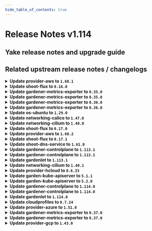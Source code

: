 ```yaml
---
hide_table_of_contents: true
---
```


# Release Notes v1.114

## Yake release notes and upgrade guide

## Related upstream release notes / changelogs


<details>
<summary><b>Update provider-aws to <code>1.60.1</code></b></summary>

# [gardener/gardener-extension-provider-aws]

## 🐛 Bug Fixes

- `[OPERATOR]` Add specific object selectors for shoot webhooks to avoid high load in large landscapes  by @kon-angelo [#1235]

## Helm Charts
- admission-aws-application: `europe-docker.pkg.dev/gardener-project/releases/charts/gardener/extensions/admission-aws-application:v1.60.1`
- admission-aws-runtime: `europe-docker.pkg.dev/gardener-project/releases/charts/gardener/extensions/admission-aws-runtime:v1.60.1`
- provider-aws: `europe-docker.pkg.dev/gardener-project/releases/charts/gardener/extensions/provider-aws:v1.60.1`
## Docker Images
- gardener-extension-admission-aws: `europe-docker.pkg.dev/gardener-project/releases/gardener/extensions/admission-aws:v1.60.1`
- gardener-extension-provider-aws: `europe-docker.pkg.dev/gardener-project/releases/gardener/extensions/provider-aws:v1.60.1`


</details>

<details>
<summary><b>Update shoot-flux to <code>0.16.0</code></b></summary>

## What's Changed
* 🤖 Update module golang.org/x/tools to v0.30.0 by @renovate in https://github.com/stackitcloud/gardener-extension-shoot-flux/pull/134
* 🤖 Update module github.com/spf13/cobra to v1.9.1 - autoclosed by @renovate in https://github.com/stackitcloud/gardener-extension-shoot-flux/pull/137
* 🤖 Update module github.com/gardener/gardener to v1.113.0 by @renovate in https://github.com/stackitcloud/gardener-extension-shoot-flux/pull/133


**Full Changelog**: https://github.com/stackitcloud/gardener-extension-shoot-flux/compare/v0.15.0...v0.16.0

</details>

<details>
<summary><b>Update gardener-metrics-exporter to <code>0.35.0</code></b></summary>

# [gardener/gardener-metrics-exporter]

## 🏃 Others

- `[OPERATOR]` Adds SAST scanning using `gosec`. by @rickardsjp [#120]

## Docker Images
- metrics-exporter: `europe-docker.pkg.dev/gardener-project/releases/gardener/metrics-exporter:0.35.0`


</details>

<details>
<summary><b>Update gardener-metrics-exporter to <code>0.35.0</code></b></summary>

# [gardener/gardener-metrics-exporter]

## 🏃 Others

- `[OPERATOR]` Adds SAST scanning using `gosec`. by @rickardsjp [#120]

## Docker Images
- metrics-exporter: `europe-docker.pkg.dev/gardener-project/releases/gardener/metrics-exporter:0.35.0`


</details>

<details>
<summary><b>Update gardener-metrics-exporter to <code>0.36.0</code></b></summary>

no release notes available

## Docker Images
- metrics-exporter: `europe-docker.pkg.dev/gardener-project/releases/gardener/metrics-exporter:0.36.0`


</details>

<details>
<summary><b>Update gardener-metrics-exporter to <code>0.36.0</code></b></summary>

no release notes available

## Docker Images
- metrics-exporter: `europe-docker.pkg.dev/gardener-project/releases/gardener/metrics-exporter:0.36.0`


</details>

<details>
<summary><b>Update os-ubuntu to <code>1.29.0</code></b></summary>

# [gardener/gardener-extension-os-ubuntu]

## ⚠️ Breaking Changes

- `[OPERATOR]` The option `values.disableAutoUpgrades` was moved under the config directive and therefore must be configured like this now `values.config.disableUnattendedUpgrades` by @nschad [#178]
## 🐛 Bug Fixes

- `[OPERATOR]` The provision OSC script does not run anymore when the node is rebooting.  by @MrBatschner [#184]
## 🏃 Others

- `[OPERATOR]` Allows the operator to deploy nodes with the timesyncing service `ntp` to be enabled and configured by default by @nschad [#178]

## Helm Charts
- os-ubuntu: `europe-docker.pkg.dev/gardener-project/releases/charts/gardener/extensions/os-ubuntu:v1.29.0`
## Docker Images
- gardener-extension-os-ubuntu: `europe-docker.pkg.dev/gardener-project/releases/gardener/extensions/os-ubuntu:v1.29.0`


</details>

<details>
<summary><b>Update networking-calico to <code>1.47.0</code></b></summary>

# [gardener/gardener-extension-networking-calico]

## ⚠️ Breaking Changes

- `[OPERATOR]` The Helm charts for the `application` and `runtime` parts of the gardener-extension-admission-calico admission controller have been separated into standalone charts. These charts now assume a Garden setup with a virtual garden. Both charts must be deployed individually: the `runtime` chart on the Garden runtime cluster, and the `application` chart on the virtual garden. Additionally, the intermediate `global` level in the Helm values has been removed, so you may need to adjust your provided values accordingly. by @MartinWeindel [#572]
## 🏃 Others

- `[OPERATOR]` Fix permissions of calico-kube-controllers by @DockToFuture [#577]
- `[OPERATOR]` Containers, which do not require privilege escalations, now forbid privilege escalations explicitly. by @georgibaltiev [#576]
- `[OPERATOR]` Prepare for deployment of admission controller by gardener-operator by @MartinWeindel [#572]
- `[OPERATOR]` Update to calico-v3.29.2 by @axel7born [#599]
- `[OPERATOR]` The ports used by the extension can now be specified via helm values. by @ScheererJ [#592]

## Helm Charts
- admission-calico-application: `europe-docker.pkg.dev/gardener-project/releases/charts/gardener/extensions/admission-calico-application:v1.47.0`
- admission-calico-runtime: `europe-docker.pkg.dev/gardener-project/releases/charts/gardener/extensions/admission-calico-runtime:v1.47.0`
- networking-calico: `europe-docker.pkg.dev/gardener-project/releases/charts/gardener/extensions/networking-calico:v1.47.0`
## Docker Images
- gardener-extension-admission-calico: `europe-docker.pkg.dev/gardener-project/releases/gardener/extensions/admission-calico:v1.47.0`
- gardener-extension-networking-calico: `europe-docker.pkg.dev/gardener-project/releases/gardener/extensions/networking-calico:v1.47.0`


</details>

<details>
<summary><b>Update networking-cilium to <code>1.40.0</code></b></summary>

# [gardener/gardener-extension-networking-cilium]

## ⚠️ Breaking Changes

- `[OPERATOR]` The Helm charts for the `application` and `runtime` parts of the gardener-extension-admission-cilium admission controller have been separated into standalone charts. These charts now assume a Garden setup with a virtual garden. Both charts must be deployed individually: the `runtime` chart on the Garden runtime cluster, and the `application` chart on the virtual garden. Additionally, the intermediate `global` level in the Helm values has been removed, so you may need to adjust your provided values accordingly. by @MartinWeindel [#483]
## 🏃 Others

- `[OPERATOR]` Update to cilium `v1.16.6`. by @DockToFuture [#484]
- `[OPERATOR]` Use BPF masquerading and therefore BPF host routing in Cilium when using direct routing. by @hown3d [#350]
- `[OPERATOR]` Update cilium to v1.17.1 by @axel7born [#510]
- `[OPERATOR]` Containers, which do not require privilege escalations, now forbid privilege escalations explicitly. by @georgibaltiev [#487]
- `[OPERATOR]` Prepare for deployment of admission controller by gardener-operator by @MartinWeindel [#483]
- `[OPERATOR]` The ports used by the extension can now be specified via helm values. by @ScheererJ [#506]

## Helm Charts
- admission-cilium-application: `europe-docker.pkg.dev/gardener-project/releases/charts/gardener/extensions/admission-cilium-application:v1.40.0`
- admission-cilium-runtime: `europe-docker.pkg.dev/gardener-project/releases/charts/gardener/extensions/admission-cilium-runtime:v1.40.0`
- networking-cilium: `europe-docker.pkg.dev/gardener-project/releases/charts/gardener/extensions/networking-cilium:v1.40.0`
## Docker Images
- gardener-extension-admission-cilium: `europe-docker.pkg.dev/gardener-project/releases/gardener/extensions/admission-cilium:v1.40.0`
- gardener-extension-networking-cilium: `europe-docker.pkg.dev/gardener-project/releases/gardener/extensions/networking-cilium:v1.40.0`


</details>

<details>
<summary><b>Update shoot-flux to <code>0.17.0</code></b></summary>

## What's Changed
* Add `shoot-info` `ConfigMap` with shoot information in flux namespace by @crigertg in https://github.com/stackitcloud/gardener-extension-shoot-flux/pull/138

## New Contributors
* @crigertg made their first contribution in https://github.com/stackitcloud/gardener-extension-shoot-flux/pull/138

**Full Changelog**: https://github.com/stackitcloud/gardener-extension-shoot-flux/compare/v0.16.0...v0.17.0

</details>

<details>
<summary><b>Update provider-aws to <code>1.60.2</code></b></summary>

# [gardener/gardener-extension-provider-aws]

## 🐛 Bug Fixes

- `[OPERATOR]` Fixed an issue that caused deployment issues with the `gardener.cloud-fast` storage class when the extension was deployed by `gardener-operator` in the garden runtime cluster. The deployment of this `StorageClass` object is now only done for AWS seeds. by @timuthy [#1239]

## Helm Charts
- admission-aws-application: `europe-docker.pkg.dev/gardener-project/releases/charts/gardener/extensions/admission-aws-application:v1.60.2`
- admission-aws-runtime: `europe-docker.pkg.dev/gardener-project/releases/charts/gardener/extensions/admission-aws-runtime:v1.60.2`
- provider-aws: `europe-docker.pkg.dev/gardener-project/releases/charts/gardener/extensions/provider-aws:v1.60.2`
## Docker Images
- gardener-extension-admission-aws: `europe-docker.pkg.dev/gardener-project/releases/gardener/extensions/admission-aws:v1.60.2`
- gardener-extension-provider-aws: `europe-docker.pkg.dev/gardener-project/releases/gardener/extensions/provider-aws:v1.60.2`


</details>

<details>
<summary><b>Update shoot-flux to <code>0.17.1</code></b></summary>

## What's Changed
* Fix `shoot-info` `ConfigMap` creation when bootstrapping flux by @nschad in https://github.com/stackitcloud/gardener-extension-shoot-flux/pull/139


**Full Changelog**: https://github.com/stackitcloud/gardener-extension-shoot-flux/compare/v0.17.0...v0.17.1

</details>

<details>
<summary><b>Update shoot-dns-service to <code>1.61.0</code></b></summary>

# [gardener/gardener-extension-shoot-dns-service]

## 🏃 Others

- `[OPERATOR]` Bump dns-controller-manager versions from `v0.23.1` to `v0.23.2` and from `v0.22.2` to `v0.22.3`. by @MartinWeindel [#448]
- `[OPERATOR]` `extension-shoot-dns-service` no longer supports Shoots with Кubernetes version <= 1.26. by @RadaBDimitrova [#393]

## Helm Charts
- admission-shoot-dns-service-application: `europe-docker.pkg.dev/gardener-project/releases/charts/gardener/extensions/admission-shoot-dns-service-application:v1.61.0`
- admission-shoot-dns-service-runtime: `europe-docker.pkg.dev/gardener-project/releases/charts/gardener/extensions/admission-shoot-dns-service-runtime:v1.61.0`
- shoot-dns-service: `europe-docker.pkg.dev/gardener-project/releases/charts/gardener/extensions/shoot-dns-service:v1.61.0`
## Docker Images
- gardener-extension-admission-shoot-dns-service: `europe-docker.pkg.dev/gardener-project/releases/gardener/extensions/admission-shoot-dns-service:v1.61.0`
- gardener-extension-shoot-dns-service: `europe-docker.pkg.dev/gardener-project/releases/gardener/extensions/shoot-dns-service:v1.61.0`


</details>

<details>
<summary><b>Update gardener-controlplane to <code>1.113.1</code></b></summary>

# [gardener/gardener]

## 🐛 Bug Fixes

- `[OPERATOR]` Fixed a bug that caused multi-node etcd clusters to not be properly restored when performing control plane migration for hibernated HA `Shoot`s. by @plkokanov [#11596]
- `[OPERATOR]` Fixed gardenlet crashing when trying to force-delete a workerless shoot by @Wieneo [#11512]
- `[USER]` A bug has been fixed which caused the shoot care controller to falsely remove shoot conditions and constraints from the shoot status by @Wieneo [#11574]

## Helm Charts
- controlplane: `europe-docker.pkg.dev/gardener-project/releases/charts/gardener/controlplane:v1.113.1`
- gardenlet: `europe-docker.pkg.dev/gardener-project/releases/charts/gardener/gardenlet:v1.113.1`
- operator: `europe-docker.pkg.dev/gardener-project/releases/charts/gardener/operator:v1.113.1`
- resource-manager: `europe-docker.pkg.dev/gardener-project/releases/charts/gardener/resource-manager:v1.113.1`
## Docker Images
- admission-controller: `europe-docker.pkg.dev/gardener-project/releases/gardener/admission-controller:v1.113.1`
- apiserver: `europe-docker.pkg.dev/gardener-project/releases/gardener/apiserver:v1.113.1`
- controller-manager: `europe-docker.pkg.dev/gardener-project/releases/gardener/controller-manager:v1.113.1`
- gardenlet: `europe-docker.pkg.dev/gardener-project/releases/gardener/gardenlet:v1.113.1`
- node-agent: `europe-docker.pkg.dev/gardener-project/releases/gardener/node-agent:v1.113.1`
- operator: `europe-docker.pkg.dev/gardener-project/releases/gardener/operator:v1.113.1`
- resource-manager: `europe-docker.pkg.dev/gardener-project/releases/gardener/resource-manager:v1.113.1`
- scheduler: `europe-docker.pkg.dev/gardener-project/releases/gardener/scheduler:v1.113.1`


</details>

<details>
<summary><b>Update gardener-controlplane to <code>1.113.1</code></b></summary>

# [gardener/gardener]

## 🐛 Bug Fixes

- `[OPERATOR]` Fixed a bug that caused multi-node etcd clusters to not be properly restored when performing control plane migration for hibernated HA `Shoot`s. by @plkokanov [#11596]
- `[OPERATOR]` Fixed gardenlet crashing when trying to force-delete a workerless shoot by @Wieneo [#11512]
- `[USER]` A bug has been fixed which caused the shoot care controller to falsely remove shoot conditions and constraints from the shoot status by @Wieneo [#11574]

## Helm Charts
- controlplane: `europe-docker.pkg.dev/gardener-project/releases/charts/gardener/controlplane:v1.113.1`
- gardenlet: `europe-docker.pkg.dev/gardener-project/releases/charts/gardener/gardenlet:v1.113.1`
- operator: `europe-docker.pkg.dev/gardener-project/releases/charts/gardener/operator:v1.113.1`
- resource-manager: `europe-docker.pkg.dev/gardener-project/releases/charts/gardener/resource-manager:v1.113.1`
## Docker Images
- admission-controller: `europe-docker.pkg.dev/gardener-project/releases/gardener/admission-controller:v1.113.1`
- apiserver: `europe-docker.pkg.dev/gardener-project/releases/gardener/apiserver:v1.113.1`
- controller-manager: `europe-docker.pkg.dev/gardener-project/releases/gardener/controller-manager:v1.113.1`
- gardenlet: `europe-docker.pkg.dev/gardener-project/releases/gardener/gardenlet:v1.113.1`
- node-agent: `europe-docker.pkg.dev/gardener-project/releases/gardener/node-agent:v1.113.1`
- operator: `europe-docker.pkg.dev/gardener-project/releases/gardener/operator:v1.113.1`
- resource-manager: `europe-docker.pkg.dev/gardener-project/releases/gardener/resource-manager:v1.113.1`
- scheduler: `europe-docker.pkg.dev/gardener-project/releases/gardener/scheduler:v1.113.1`


</details>

<details>
<summary><b>Update gardenlet to <code>1.113.1</code></b></summary>

# [gardener/gardener]

## 🐛 Bug Fixes

- `[OPERATOR]` Fixed a bug that caused multi-node etcd clusters to not be properly restored when performing control plane migration for hibernated HA `Shoot`s. by @plkokanov [#11596]
- `[OPERATOR]` Fixed gardenlet crashing when trying to force-delete a workerless shoot by @Wieneo [#11512]
- `[USER]` A bug has been fixed which caused the shoot care controller to falsely remove shoot conditions and constraints from the shoot status by @Wieneo [#11574]

## Helm Charts
- controlplane: `europe-docker.pkg.dev/gardener-project/releases/charts/gardener/controlplane:v1.113.1`
- gardenlet: `europe-docker.pkg.dev/gardener-project/releases/charts/gardener/gardenlet:v1.113.1`
- operator: `europe-docker.pkg.dev/gardener-project/releases/charts/gardener/operator:v1.113.1`
- resource-manager: `europe-docker.pkg.dev/gardener-project/releases/charts/gardener/resource-manager:v1.113.1`
## Docker Images
- admission-controller: `europe-docker.pkg.dev/gardener-project/releases/gardener/admission-controller:v1.113.1`
- apiserver: `europe-docker.pkg.dev/gardener-project/releases/gardener/apiserver:v1.113.1`
- controller-manager: `europe-docker.pkg.dev/gardener-project/releases/gardener/controller-manager:v1.113.1`
- gardenlet: `europe-docker.pkg.dev/gardener-project/releases/gardener/gardenlet:v1.113.1`
- node-agent: `europe-docker.pkg.dev/gardener-project/releases/gardener/node-agent:v1.113.1`
- operator: `europe-docker.pkg.dev/gardener-project/releases/gardener/operator:v1.113.1`
- resource-manager: `europe-docker.pkg.dev/gardener-project/releases/gardener/resource-manager:v1.113.1`
- scheduler: `europe-docker.pkg.dev/gardener-project/releases/gardener/scheduler:v1.113.1`


</details>

<details>
<summary><b>Update networking-cilium to <code>1.40.1</code></b></summary>

no release notes available

## Helm Charts
- admission-cilium-application: `europe-docker.pkg.dev/gardener-project/releases/charts/gardener/extensions/admission-cilium-application:v1.40.1`
- admission-cilium-runtime: `europe-docker.pkg.dev/gardener-project/releases/charts/gardener/extensions/admission-cilium-runtime:v1.40.1`
- networking-cilium: `europe-docker.pkg.dev/gardener-project/releases/charts/gardener/extensions/networking-cilium:v1.40.1`
## Docker Images
- gardener-extension-admission-cilium: `europe-docker.pkg.dev/gardener-project/releases/gardener/extensions/admission-cilium:v1.40.1`
- gardener-extension-networking-cilium: `europe-docker.pkg.dev/gardener-project/releases/gardener/extensions/networking-cilium:v1.40.1`


</details>

<details>
<summary><b>Update provider-hcloud to <code>0.6.33</code></b></summary>

# [gardener-extension-provider-hcloud] v0.6.33

**Full Changelog**: https://github.com/23technologies/gardener-extension-provider-hcloud/compare/v0.6.32...v0.6.33

</details>

<details>
<summary><b>Update garden-kube-apiserver to <code>5.1.1</code></b></summary>



</details>

<details>
<summary><b>Update garden-kube-apiserver to <code>5.2.0</code></b></summary>

**Full Changelog**: https://github.com/gardener-community/garden-kube-apiserver/compare/v5.1.1...v5.2.0

</details>

<details>
<summary><b>Update gardener-controlplane to <code>1.114.0</code></b></summary>

# [gardener/gardener]

## ⚠️ Breaking Changes

- `[OPERATOR]` The injection of a garden cluster kubeconfig into extension deployments running in the seed cluster does NO LONGER happen automatically. If you need it, make sure to set `.injectGardenKubeconfig=true` in your `ControllerDeployment` resources before you upgrade your `gardenlet`s to this version. by @rfranzke [#11607]
- `[OPERATOR]` ⚠️ Gardener does no longer support garden, seed, or shoot clusters with Kubernetes versions <= 1.26. Make sure to upgrade all existing clusters before upgrading to this Gardener version. by @shafeeqes [#10664]
- `[USER]` The `.spec.kubernetes.enableStaticTokenKubeconfig` field in the Shoot API is deprecated and will be removed in Gardener `v1.120`. Please adapt your Shoot manifests accordingly. by @shafeeqes [#10664]
- `[USER]` The `.spec.kubernetes.kubeControllerManager.podEvictionTimeout` field in the Shoot API is deprecated since Gardener `v1.63` and will be removed in Gardener `v1.120`. Please adapt your Shoot manifests accordingly. by @shafeeqes [#10664]
- `[USER]` A `deny-all` network policy is now deployed in the `kube-system` namespaces of `Shoot`s with Kubernetes version `>= v1.33`. by @AleksandarSavchev [#11502]
## 📰 Noteworthy

- `[DEVELOPER]` The `SeedNamePredicate` function in the `pkg/controllerutils/predicate` pkg is now dropped. by @shafeeqes [#11449]
- `[DEVELOPER]` A new convenience tool `extension-generator` was added to generate `Extension` example manifests. Gardener extensions can execute this script in the scope of the build process to always check in and provide an up-to-date example in their repositories. by @timuthy [#11329]
- `[USER]` All `Seed`s are now automatically labeled with `name.seed.gardener.cloud/<name>=true` (⚠ no longer `seed.gardener.cloud/<name>=true`) where `<name>` is their own name, and (if applicable) the name of their parent seed in case they are managed seeds. This label can be used as selector for requests. by @rfranzke [#11479]
- `[OPERATOR]` Removed reversed-vpn-auth-server deployment as it was unused. See https://github.com/gardener/gardener/issues/11214 by @Wieneo [#11338]
## ✨ New Features

- `[OPERATOR]` Layer 7 load balancing for `virtual-garden-` and `shoot-kube-apiservers` can be activated via `IstioTLSTermination` feature gate in `gardener-operator` and `gardenlet` by @oliver-goetz [#11085]
- `[OPERATOR]` Enhanced the `Shoot` and `Garden` APIs to configured `minAllowed` VPA values for `etcd`s and `kube-apiserver`. See [shoot example](https://github.com/gardener/gardener/blob/master/example/90-shoot.yaml) or [garden example](https://github.com/gardener/gardener/blob/master/example/operator/20-garden.yaml) for more information. by @timuthy [#11252]
- `[OPERATOR]` `gardener-operator` now waits for required `Extension`s to get ready early in the reconcile flow. It addresses use-cases where extensions run mutating webhooks in the garden runtime cluster that must be present when `Garden` components are deployed. by @timuthy [#11523]
- `[USER]` When the scheduler succeeds to assign a `Seed` to a `Shoot`, its `.status.lastOperation` is set to `nil` (in case it was set to `Create Pending`). by @rfranzke [#11484]
## 🐛 Bug Fixes

- `[OPERATOR]` To be compatible with containerd 2.0, calls to the `ctr` binary now have flags before arguments when pulling images from a registry during node bootstrap. by @MrBatschner [#11507]
- `[OPERATOR]` Fixed a bug where the destination gardenlet acted on shoots in control plane migration too early. by @timebertt [#11521]
- `[OPERATOR]` An issue was fixed that caused a deployment error when a `Gardenlet` resource referred to a remote cluster (`spec.kubeconfigSecretRef` defined). by @timuthy [#11580]
- `[DEVELOPER]` local setup: An issue causing the machine-controller-manager-provider-local image not to be updated in the local setup when the images are cached is now fixed. by @ialidzhikov [#11472]
- `[DEVELOPER]` SSH tunnel for local development with remote seed no longer fails with slow DNS. by @matthias-horne [#11538]
## 🏃 Others

- `[DEVELOPER]` `machinecontrollermanager`, `fluentoperator` and `extension` components now use the `CRDDeployer` to deploy `CRD`s. by @tobschli [#11128]
- `[OPERATOR]` The logging stack is now updated with the latest released components. by @nickytd [#11475]
- `[OPERATOR]` Include `VPA` dashboards in `plutono` running within a `Garden` cluster with enabled VPA configuration. by @vitanovs [#11391]
- `[OPERATOR]` Increase timeout used for waiting for CRD readiness to 2 minutes by @ScheererJ [#11503]
- `[OPERATOR]` Update `prometheus` label of `vpa-admission-controller` and `vpa-recommender` `ServiceMonitors` from `seed` to `garden` when deployed by the `garden-operator`. With this change, the `Garden` cluster `Prometheus` will match the `ServiceMonitors` and start collecting metrics from the configured services. by @vitanovs [#11318]
- `[OPERATOR]` `API Server Request Rates Per Verb And Resource` supports selection per Pod by @hendrikKahl [#11501]
- `[DEPENDENCY]` The following dependencies have been updated:  
  - `quay.io/kiwigrid/k8s-sidecar` from `1.30.0` to `1.30.1`.  by @gardener-ci-robot [#11476]
- `[DEPENDENCY]` The following dependencies have been updated:  
  - `gardener/gardener-metrics-exporter` from `0.35.0` to `0.36.0`. [Release Notes](https://redirect.github.com/gardener/gardener-metrics-exporter/releases/tag/0.36.0) by @gardener-ci-robot [#11543]
- `[DEPENDENCY]` The following dependencies have been updated:  
  - `quay.io/prometheus/node-exporter` from `v1.8.2` to `v1.9.0`.  by @gardener-ci-robot [#11408]
- `[DEPENDENCY]` The following dependencies have been updated:  
  - `quay.io/cortexproject/cortex` from `v1.18.1` to `v1.19.0`.  by @gardener-ci-robot [#11542]
- `[DEPENDENCY]` The following dependencies have been updated:  
  - `gardener/gardener-metrics-exporter` from `0.34.0` to `0.35.0`. [Release Notes](https://redirect.github.com/gardener/gardener-metrics-exporter/releases/tag/0.35.0) by @gardener-ci-robot [#11541]

## Helm Charts
- controlplane: `europe-docker.pkg.dev/gardener-project/releases/charts/gardener/controlplane:v1.114.0`
- gardenlet: `europe-docker.pkg.dev/gardener-project/releases/charts/gardener/gardenlet:v1.114.0`
- operator: `europe-docker.pkg.dev/gardener-project/releases/charts/gardener/operator:v1.114.0`
- resource-manager: `europe-docker.pkg.dev/gardener-project/releases/charts/gardener/resource-manager:v1.114.0`
## Docker Images
- admission-controller: `europe-docker.pkg.dev/gardener-project/releases/gardener/admission-controller:v1.114.0`
- apiserver: `europe-docker.pkg.dev/gardener-project/releases/gardener/apiserver:v1.114.0`
- controller-manager: `europe-docker.pkg.dev/gardener-project/releases/gardener/controller-manager:v1.114.0`
- gardenlet: `europe-docker.pkg.dev/gardener-project/releases/gardener/gardenlet:v1.114.0`
- node-agent: `europe-docker.pkg.dev/gardener-project/releases/gardener/node-agent:v1.114.0`
- operator: `europe-docker.pkg.dev/gardener-project/releases/gardener/operator:v1.114.0`
- resource-manager: `europe-docker.pkg.dev/gardener-project/releases/gardener/resource-manager:v1.114.0`
- scheduler: `europe-docker.pkg.dev/gardener-project/releases/gardener/scheduler:v1.114.0`


</details>

<details>
<summary><b>Update gardener-controlplane to <code>1.114.0</code></b></summary>

# [gardener/gardener]

## ⚠️ Breaking Changes

- `[OPERATOR]` The injection of a garden cluster kubeconfig into extension deployments running in the seed cluster does NO LONGER happen automatically. If you need it, make sure to set `.injectGardenKubeconfig=true` in your `ControllerDeployment` resources before you upgrade your `gardenlet`s to this version. by @rfranzke [#11607]
- `[OPERATOR]` ⚠️ Gardener does no longer support garden, seed, or shoot clusters with Kubernetes versions <= 1.26. Make sure to upgrade all existing clusters before upgrading to this Gardener version. by @shafeeqes [#10664]
- `[USER]` The `.spec.kubernetes.enableStaticTokenKubeconfig` field in the Shoot API is deprecated and will be removed in Gardener `v1.120`. Please adapt your Shoot manifests accordingly. by @shafeeqes [#10664]
- `[USER]` The `.spec.kubernetes.kubeControllerManager.podEvictionTimeout` field in the Shoot API is deprecated since Gardener `v1.63` and will be removed in Gardener `v1.120`. Please adapt your Shoot manifests accordingly. by @shafeeqes [#10664]
- `[USER]` A `deny-all` network policy is now deployed in the `kube-system` namespaces of `Shoot`s with Kubernetes version `>= v1.33`. by @AleksandarSavchev [#11502]
## 📰 Noteworthy

- `[DEVELOPER]` The `SeedNamePredicate` function in the `pkg/controllerutils/predicate` pkg is now dropped. by @shafeeqes [#11449]
- `[DEVELOPER]` A new convenience tool `extension-generator` was added to generate `Extension` example manifests. Gardener extensions can execute this script in the scope of the build process to always check in and provide an up-to-date example in their repositories. by @timuthy [#11329]
- `[USER]` All `Seed`s are now automatically labeled with `name.seed.gardener.cloud/<name>=true` (⚠ no longer `seed.gardener.cloud/<name>=true`) where `<name>` is their own name, and (if applicable) the name of their parent seed in case they are managed seeds. This label can be used as selector for requests. by @rfranzke [#11479]
- `[OPERATOR]` Removed reversed-vpn-auth-server deployment as it was unused. See https://github.com/gardener/gardener/issues/11214 by @Wieneo [#11338]
## ✨ New Features

- `[OPERATOR]` Layer 7 load balancing for `virtual-garden-` and `shoot-kube-apiservers` can be activated via `IstioTLSTermination` feature gate in `gardener-operator` and `gardenlet` by @oliver-goetz [#11085]
- `[OPERATOR]` Enhanced the `Shoot` and `Garden` APIs to configured `minAllowed` VPA values for `etcd`s and `kube-apiserver`. See [shoot example](https://github.com/gardener/gardener/blob/master/example/90-shoot.yaml) or [garden example](https://github.com/gardener/gardener/blob/master/example/operator/20-garden.yaml) for more information. by @timuthy [#11252]
- `[OPERATOR]` `gardener-operator` now waits for required `Extension`s to get ready early in the reconcile flow. It addresses use-cases where extensions run mutating webhooks in the garden runtime cluster that must be present when `Garden` components are deployed. by @timuthy [#11523]
- `[USER]` When the scheduler succeeds to assign a `Seed` to a `Shoot`, its `.status.lastOperation` is set to `nil` (in case it was set to `Create Pending`). by @rfranzke [#11484]
## 🐛 Bug Fixes

- `[OPERATOR]` To be compatible with containerd 2.0, calls to the `ctr` binary now have flags before arguments when pulling images from a registry during node bootstrap. by @MrBatschner [#11507]
- `[OPERATOR]` Fixed a bug where the destination gardenlet acted on shoots in control plane migration too early. by @timebertt [#11521]
- `[OPERATOR]` An issue was fixed that caused a deployment error when a `Gardenlet` resource referred to a remote cluster (`spec.kubeconfigSecretRef` defined). by @timuthy [#11580]
- `[DEVELOPER]` local setup: An issue causing the machine-controller-manager-provider-local image not to be updated in the local setup when the images are cached is now fixed. by @ialidzhikov [#11472]
- `[DEVELOPER]` SSH tunnel for local development with remote seed no longer fails with slow DNS. by @matthias-horne [#11538]
## 🏃 Others

- `[DEVELOPER]` `machinecontrollermanager`, `fluentoperator` and `extension` components now use the `CRDDeployer` to deploy `CRD`s. by @tobschli [#11128]
- `[OPERATOR]` The logging stack is now updated with the latest released components. by @nickytd [#11475]
- `[OPERATOR]` Include `VPA` dashboards in `plutono` running within a `Garden` cluster with enabled VPA configuration. by @vitanovs [#11391]
- `[OPERATOR]` Increase timeout used for waiting for CRD readiness to 2 minutes by @ScheererJ [#11503]
- `[OPERATOR]` Update `prometheus` label of `vpa-admission-controller` and `vpa-recommender` `ServiceMonitors` from `seed` to `garden` when deployed by the `garden-operator`. With this change, the `Garden` cluster `Prometheus` will match the `ServiceMonitors` and start collecting metrics from the configured services. by @vitanovs [#11318]
- `[OPERATOR]` `API Server Request Rates Per Verb And Resource` supports selection per Pod by @hendrikKahl [#11501]
- `[DEPENDENCY]` The following dependencies have been updated:  
  - `quay.io/kiwigrid/k8s-sidecar` from `1.30.0` to `1.30.1`.  by @gardener-ci-robot [#11476]
- `[DEPENDENCY]` The following dependencies have been updated:  
  - `gardener/gardener-metrics-exporter` from `0.35.0` to `0.36.0`. [Release Notes](https://redirect.github.com/gardener/gardener-metrics-exporter/releases/tag/0.36.0) by @gardener-ci-robot [#11543]
- `[DEPENDENCY]` The following dependencies have been updated:  
  - `quay.io/prometheus/node-exporter` from `v1.8.2` to `v1.9.0`.  by @gardener-ci-robot [#11408]
- `[DEPENDENCY]` The following dependencies have been updated:  
  - `quay.io/cortexproject/cortex` from `v1.18.1` to `v1.19.0`.  by @gardener-ci-robot [#11542]
- `[DEPENDENCY]` The following dependencies have been updated:  
  - `gardener/gardener-metrics-exporter` from `0.34.0` to `0.35.0`. [Release Notes](https://redirect.github.com/gardener/gardener-metrics-exporter/releases/tag/0.35.0) by @gardener-ci-robot [#11541]

## Helm Charts
- controlplane: `europe-docker.pkg.dev/gardener-project/releases/charts/gardener/controlplane:v1.114.0`
- gardenlet: `europe-docker.pkg.dev/gardener-project/releases/charts/gardener/gardenlet:v1.114.0`
- operator: `europe-docker.pkg.dev/gardener-project/releases/charts/gardener/operator:v1.114.0`
- resource-manager: `europe-docker.pkg.dev/gardener-project/releases/charts/gardener/resource-manager:v1.114.0`
## Docker Images
- admission-controller: `europe-docker.pkg.dev/gardener-project/releases/gardener/admission-controller:v1.114.0`
- apiserver: `europe-docker.pkg.dev/gardener-project/releases/gardener/apiserver:v1.114.0`
- controller-manager: `europe-docker.pkg.dev/gardener-project/releases/gardener/controller-manager:v1.114.0`
- gardenlet: `europe-docker.pkg.dev/gardener-project/releases/gardener/gardenlet:v1.114.0`
- node-agent: `europe-docker.pkg.dev/gardener-project/releases/gardener/node-agent:v1.114.0`
- operator: `europe-docker.pkg.dev/gardener-project/releases/gardener/operator:v1.114.0`
- resource-manager: `europe-docker.pkg.dev/gardener-project/releases/gardener/resource-manager:v1.114.0`
- scheduler: `europe-docker.pkg.dev/gardener-project/releases/gardener/scheduler:v1.114.0`


</details>

<details>
<summary><b>Update gardenlet to <code>1.114.0</code></b></summary>

# [gardener/gardener]

## ⚠️ Breaking Changes

- `[OPERATOR]` The injection of a garden cluster kubeconfig into extension deployments running in the seed cluster does NO LONGER happen automatically. If you need it, make sure to set `.injectGardenKubeconfig=true` in your `ControllerDeployment` resources before you upgrade your `gardenlet`s to this version. by @rfranzke [#11607]
- `[OPERATOR]` ⚠️ Gardener does no longer support garden, seed, or shoot clusters with Kubernetes versions <= 1.26. Make sure to upgrade all existing clusters before upgrading to this Gardener version. by @shafeeqes [#10664]
- `[USER]` The `.spec.kubernetes.enableStaticTokenKubeconfig` field in the Shoot API is deprecated and will be removed in Gardener `v1.120`. Please adapt your Shoot manifests accordingly. by @shafeeqes [#10664]
- `[USER]` The `.spec.kubernetes.kubeControllerManager.podEvictionTimeout` field in the Shoot API is deprecated since Gardener `v1.63` and will be removed in Gardener `v1.120`. Please adapt your Shoot manifests accordingly. by @shafeeqes [#10664]
- `[USER]` A `deny-all` network policy is now deployed in the `kube-system` namespaces of `Shoot`s with Kubernetes version `>= v1.33`. by @AleksandarSavchev [#11502]
## 📰 Noteworthy

- `[DEVELOPER]` The `SeedNamePredicate` function in the `pkg/controllerutils/predicate` pkg is now dropped. by @shafeeqes [#11449]
- `[DEVELOPER]` A new convenience tool `extension-generator` was added to generate `Extension` example manifests. Gardener extensions can execute this script in the scope of the build process to always check in and provide an up-to-date example in their repositories. by @timuthy [#11329]
- `[USER]` All `Seed`s are now automatically labeled with `name.seed.gardener.cloud/<name>=true` (⚠ no longer `seed.gardener.cloud/<name>=true`) where `<name>` is their own name, and (if applicable) the name of their parent seed in case they are managed seeds. This label can be used as selector for requests. by @rfranzke [#11479]
- `[OPERATOR]` Removed reversed-vpn-auth-server deployment as it was unused. See https://github.com/gardener/gardener/issues/11214 by @Wieneo [#11338]
## ✨ New Features

- `[OPERATOR]` Layer 7 load balancing for `virtual-garden-` and `shoot-kube-apiservers` can be activated via `IstioTLSTermination` feature gate in `gardener-operator` and `gardenlet` by @oliver-goetz [#11085]
- `[OPERATOR]` Enhanced the `Shoot` and `Garden` APIs to configured `minAllowed` VPA values for `etcd`s and `kube-apiserver`. See [shoot example](https://github.com/gardener/gardener/blob/master/example/90-shoot.yaml) or [garden example](https://github.com/gardener/gardener/blob/master/example/operator/20-garden.yaml) for more information. by @timuthy [#11252]
- `[OPERATOR]` `gardener-operator` now waits for required `Extension`s to get ready early in the reconcile flow. It addresses use-cases where extensions run mutating webhooks in the garden runtime cluster that must be present when `Garden` components are deployed. by @timuthy [#11523]
- `[USER]` When the scheduler succeeds to assign a `Seed` to a `Shoot`, its `.status.lastOperation` is set to `nil` (in case it was set to `Create Pending`). by @rfranzke [#11484]
## 🐛 Bug Fixes

- `[OPERATOR]` To be compatible with containerd 2.0, calls to the `ctr` binary now have flags before arguments when pulling images from a registry during node bootstrap. by @MrBatschner [#11507]
- `[OPERATOR]` Fixed a bug where the destination gardenlet acted on shoots in control plane migration too early. by @timebertt [#11521]
- `[OPERATOR]` An issue was fixed that caused a deployment error when a `Gardenlet` resource referred to a remote cluster (`spec.kubeconfigSecretRef` defined). by @timuthy [#11580]
- `[DEVELOPER]` local setup: An issue causing the machine-controller-manager-provider-local image not to be updated in the local setup when the images are cached is now fixed. by @ialidzhikov [#11472]
- `[DEVELOPER]` SSH tunnel for local development with remote seed no longer fails with slow DNS. by @matthias-horne [#11538]
## 🏃 Others

- `[DEVELOPER]` `machinecontrollermanager`, `fluentoperator` and `extension` components now use the `CRDDeployer` to deploy `CRD`s. by @tobschli [#11128]
- `[OPERATOR]` The logging stack is now updated with the latest released components. by @nickytd [#11475]
- `[OPERATOR]` Include `VPA` dashboards in `plutono` running within a `Garden` cluster with enabled VPA configuration. by @vitanovs [#11391]
- `[OPERATOR]` Increase timeout used for waiting for CRD readiness to 2 minutes by @ScheererJ [#11503]
- `[OPERATOR]` Update `prometheus` label of `vpa-admission-controller` and `vpa-recommender` `ServiceMonitors` from `seed` to `garden` when deployed by the `garden-operator`. With this change, the `Garden` cluster `Prometheus` will match the `ServiceMonitors` and start collecting metrics from the configured services. by @vitanovs [#11318]
- `[OPERATOR]` `API Server Request Rates Per Verb And Resource` supports selection per Pod by @hendrikKahl [#11501]
- `[DEPENDENCY]` The following dependencies have been updated:  
  - `quay.io/kiwigrid/k8s-sidecar` from `1.30.0` to `1.30.1`.  by @gardener-ci-robot [#11476]
- `[DEPENDENCY]` The following dependencies have been updated:  
  - `gardener/gardener-metrics-exporter` from `0.35.0` to `0.36.0`. [Release Notes](https://redirect.github.com/gardener/gardener-metrics-exporter/releases/tag/0.36.0) by @gardener-ci-robot [#11543]
- `[DEPENDENCY]` The following dependencies have been updated:  
  - `quay.io/prometheus/node-exporter` from `v1.8.2` to `v1.9.0`.  by @gardener-ci-robot [#11408]
- `[DEPENDENCY]` The following dependencies have been updated:  
  - `quay.io/cortexproject/cortex` from `v1.18.1` to `v1.19.0`.  by @gardener-ci-robot [#11542]
- `[DEPENDENCY]` The following dependencies have been updated:  
  - `gardener/gardener-metrics-exporter` from `0.34.0` to `0.35.0`. [Release Notes](https://redirect.github.com/gardener/gardener-metrics-exporter/releases/tag/0.35.0) by @gardener-ci-robot [#11541]

## Helm Charts
- controlplane: `europe-docker.pkg.dev/gardener-project/releases/charts/gardener/controlplane:v1.114.0`
- gardenlet: `europe-docker.pkg.dev/gardener-project/releases/charts/gardener/gardenlet:v1.114.0`
- operator: `europe-docker.pkg.dev/gardener-project/releases/charts/gardener/operator:v1.114.0`
- resource-manager: `europe-docker.pkg.dev/gardener-project/releases/charts/gardener/resource-manager:v1.114.0`
## Docker Images
- admission-controller: `europe-docker.pkg.dev/gardener-project/releases/gardener/admission-controller:v1.114.0`
- apiserver: `europe-docker.pkg.dev/gardener-project/releases/gardener/apiserver:v1.114.0`
- controller-manager: `europe-docker.pkg.dev/gardener-project/releases/gardener/controller-manager:v1.114.0`
- gardenlet: `europe-docker.pkg.dev/gardener-project/releases/gardener/gardenlet:v1.114.0`
- node-agent: `europe-docker.pkg.dev/gardener-project/releases/gardener/node-agent:v1.114.0`
- operator: `europe-docker.pkg.dev/gardener-project/releases/gardener/operator:v1.114.0`
- resource-manager: `europe-docker.pkg.dev/gardener-project/releases/gardener/resource-manager:v1.114.0`
- scheduler: `europe-docker.pkg.dev/gardener-project/releases/gardener/scheduler:v1.114.0`


</details>

<details>
<summary><b>Update cloudprofiles to <code>0.7.24</code></b></summary>

**Full Changelog**: https://github.com/gardener-community/cloudprofiles/compare/0.7.23...0.7.24

</details>

<details>
<summary><b>Update provider-azure to <code>1.51.0</code></b></summary>

# [gardener/machine-controller-manager-provider-azure]

## 🏃 Others

- `[OPERATOR]` pipeline_integration_test now uses the control plane of a cluster to deploy objects part of its tests by @aaronfern [gardener/machine-controller-manager-provider-azure#175]
- `[OPERATOR]` vendored MCM version has been upgraded to v0.56.0 by @aaronfern [gardener/machine-controller-manager-provider-azure#175]
# [gardener/gardener-extension-provider-azure]

## ✨ New Features

- `[USER]` The provider-azure extension does now support shoot clusters with Kubernetes version 1.32. You should consider the [Kubernetes release notes](https://github.com/kubernetes/kubernetes/blob/master/CHANGELOG/CHANGELOG-1.32.md) before upgrading to 1.32.  by @marc1404 [#1076]
- `[USER]` Allow users to disable the deployment of allow-* loadbalancers for outbound traffic. by @kon-angelo [#1099]
- `[USER]` The extension now supports `Shoot`s using `WorkloadIdentity`s instead of cloud provider credentials. by @dimityrmirchev [#999]
## 🐛 Bug Fixes

- `[OPERATOR]` Fixed an issue that caused deployment issues with the `gardener.cloud-fast` storage class when the extension was deployed by `gardener-operator` in the garden runtime cluster. The deployment of this `StorageClass` object is now only done for Azure seeds. by @timuthy [#1105]
- `[USER]` This PR prevents the deletion of certain user managed public IPs during flow reconciliation after Terraform migration by @hebelsan [#1052]
## 🏃 Others

- `[OPERATOR]` Containers, which do not require privilege escalations, now forbid privilege escalations explicitly. by @georgibaltiev [#1082]
- `[OPERATOR]` The ports used by the extension can now be specified via helm values. by @ScheererJ [#1090]
- `[DEVELOPER]` Update Go to 1.24. by @marc1404 [#1102]
- `[DEPENDENCY]` Update `gardener/gardener` to `v1.113.0`. by @marc1404 [#1101]

## Helm Charts
- admission-azure-application: `europe-docker.pkg.dev/gardener-project/releases/charts/gardener/extensions/admission-azure-application:v1.51.0`
- admission-azure-runtime: `europe-docker.pkg.dev/gardener-project/releases/charts/gardener/extensions/admission-azure-runtime:v1.51.0`
- provider-azure: `europe-docker.pkg.dev/gardener-project/releases/charts/gardener/extensions/provider-azure:v1.51.0`
## Docker Images
- gardener-extension-admission-azure: `europe-docker.pkg.dev/gardener-project/releases/gardener/extensions/admission-azure:v1.51.0`
- gardener-extension-provider-azure: `europe-docker.pkg.dev/gardener-project/releases/gardener/extensions/provider-azure:v1.51.0`


</details>

<details>
<summary><b>Update gardener-metrics-exporter to <code>0.37.0</code></b></summary>

no release notes available

## Docker Images
- metrics-exporter: `europe-docker.pkg.dev/gardener-project/releases/gardener/metrics-exporter:0.37.0`


</details>

<details>
<summary><b>Update gardener-metrics-exporter to <code>0.37.0</code></b></summary>

no release notes available

## Docker Images
- metrics-exporter: `europe-docker.pkg.dev/gardener-project/releases/gardener/metrics-exporter:0.37.0`


</details>

<details>
<summary><b>Update provider-gcp to <code>1.43.0</code></b></summary>

# [gardener/gardener-extension-provider-gcp]

## ✨ New Features

- `[OPERATOR]` Workload identity can be now configured so that the federated identity impersonates a GCP Service Account. by @dimityrmirchev [#973]
- `[USER]` The provider-gcp extension does now support shoot clusters with Kubernetes version 1.32. You should consider the [Kubernetes release notes](https://github.com/kubernetes/kubernetes/blob/master/CHANGELOG/CHANGELOG-1.32.md) before upgrading to 1.32. by @LucaBernstein [#957]
- `[USER]` The extension now supports `Shoot`s using `WorkloadIdentity`s instead of cloud provider credentials. by @dimityrmirchev [#855]
## 🐛 Bug Fixes

- `[OPERATOR]` Fixed an issue that caused deployment issues with the `gardener.cloud-fast` storage class when the extension was deployed by `gardener-operator` in the garden runtime cluster. The deployment of this `StorageClass` object is now only done for GCP seeds. by @timuthy [#982]
- `[OPERATOR]` The bug which prevented buckets' immutability to be switched off is fixed. by @renormalize [#966]
- `[OPERATOR]` Fixed a bug where removing the ProviderConfig did not remove the retention policy from the bucket. Improved deletion behavior for immutable backup objects in GCP: when immediate deletion fails due to retention restrictions, the object's CustomTime is set, enabling delayed deletion via bucket lifecycle policies. by @seshachalam-yv [#1002]
## 🏃 Others

- `[OPERATOR]` The ports used by the extension can now be specified via helm values. by @ScheererJ [#972]
- `[OPERATOR]` Fix a dependency bug of flow log and log config. by @DockToFuture [#988]
- `[OPERATOR]` The egress CIDRs will be provided for dual-stack clusters only if both IPv4 and IPv6 egress CIDRs are known, i.e. the NAT gateway needs to be configured with static IPs. by @ScheererJ [#1000]
- `[OPERATOR]` Fix a bug causing the deletion of firewall rules from different shoots if the shoot names had identical prefixes by @kon-angelo [#985]
- `[OPERATOR]` Fix an issue where the filter for the listRoutes call was not applied correctly. by @kon-angelo [#953]
- `[OPERATOR]` Dual-stack clusters are only possible with Kubernetes v1.31 and above. by @ScheererJ [#999]
- `[OPERATOR]` Fix a missing property of the machine hash  
   by @kon-angelo [#979]
- `[OPERATOR]` Containers, which do not require privilege escalations, now forbid privilege escalations explicitly. by @georgibaltiev [#960]
- `[OPERATOR]` Update golang to v1.24.0 by @kon-angelo [#977]
# [gardener/machine-controller-manager-provider-gcp]

## 🏃 Others

- `[USER]` Fix validation of Ipv6AccessType by @kron4eg [gardener/machine-controller-manager-provider-gcp#137]
- `[OPERATOR]` vendored MCM version has been upgraded to v0.56.0 by @aaronfern [gardener/machine-controller-manager-provider-gcp#139]
- `[OPERATOR]` pipeline_integration_test now uses the control plane of a cluster to deploy objects part of its tests by @aaronfern [gardener/machine-controller-manager-provider-gcp#139]

## Helm Charts
- admission-gcp-application: `europe-docker.pkg.dev/gardener-project/releases/charts/gardener/extensions/admission-gcp-application:v1.43.0`
- admission-gcp-runtime: `europe-docker.pkg.dev/gardener-project/releases/charts/gardener/extensions/admission-gcp-runtime:v1.43.0`
- provider-gcp: `europe-docker.pkg.dev/gardener-project/releases/charts/gardener/extensions/provider-gcp:v1.43.0`
## Docker Images
- gardener-extension-admission-gcp: `europe-docker.pkg.dev/gardener-project/releases/gardener/extensions/admission-gcp:v1.43.0`
- gardener-extension-provider-gcp: `europe-docker.pkg.dev/gardener-project/releases/gardener/extensions/provider-gcp:v1.43.0`


</details>
